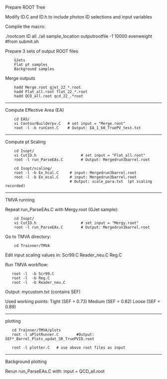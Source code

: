 Prepare ROOT Tree

Modify ID.C and ID.h to include photon ID selections and input variables

Compile the macro:

./rootcom ID all
./all sample_location outputrootfile -1 10000 evenweight #from submit.sh


Prepare 3 sets of output ROOT files
 
        GJets
        Flat pt samples
        Background samples



Merge outputs

        hadd Merge.root gjet_22_*.root
        hadd Flat_all.root flat_22_*.root
        hadd QCD_all.root qcd_22_.*root

-------------------------------
Compute Effective Area (EA)

        cd EAS/
        vi ContourBuilderpv.C   # set input = "Merge.root"
        root -l -b runCont.C    # Output: EA_1_60_TruePV_test.txt

-------------------------------
Compute pt Scaling

        cd Isopt/
        vi CutID.h                    # set input = "Flat_all.root"
        root -l run_ParseEAs.C        # Output: Mergedrun3barrel.root

        cd Isopt/scaling/
        root -l -b Ex_hcal.C     # input: Mergedrun3barrel.root
        root -l -b Ex_ecal.C     # input: Mergedrun3barrel.root
                                 # Output: scale_para.txt  (pt scaling recorded)



--------------------------------
TMVA running


Repeat run_ParseEAs.C with Mergy.root (GJet sample):
    
        cd Isopt/
        vi CutID.h                    # set input = "Mergy.root"
        root -l run_ParseEAs.C        # Output: Mergedrun3barrel.root


Go to TMVA directory:

        cd Trainner/TMVA

Edit input scaling values in:
        Scr99.C
        Reader_neu.C
        Reg.C

Run TMVA workflow:

       root -l  -b Scr99.C
       root -l  -b Reg.C
       root -l  -b Reader_neu.C

Output: mycustom.txt (contains SEF)

Used working points:
Tight (SEF = 0.73)
Medium (SEF = 0.82)
Loose (SEF = 0.89)


------------------------------------
plotting

       cd Trainner/TMVA/plots
       root -l aPlotRunner.C        #Output: SEF*_Barrel_Plots_updat_SR_TruePVID.root

       root -l plotter.C   # use above root files as input


------------------------------------
Background plotting

Rerun run_ParseEAs.C with:
input = QCD_all.root

